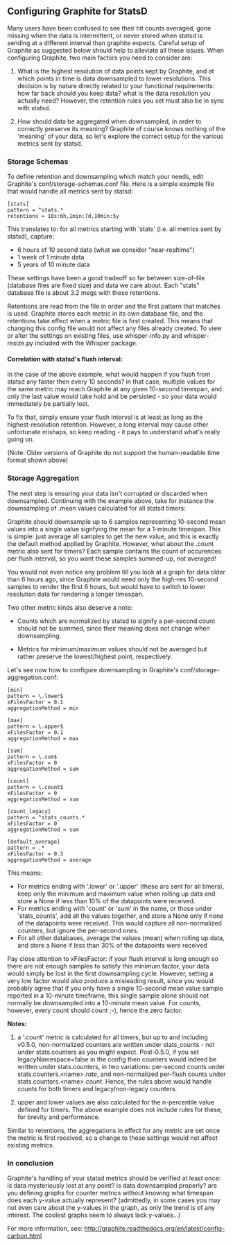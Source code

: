 Configuring Graphite for StatsD 
-------------------------------

Many users have been confused to see their hit counts averaged, gone missing when
the data is intermittent, or never stored when statsd is sending at a different
interval than graphite expects. Careful setup of Graphite as suggested below should help to alleviate all these issues. When configuring Graphite, two main factors you need to consider are:

1. What is the highest resolution of data points kept by Graphite, and at which points in time is data downsampled to lower resolutions. This decision is by nature directly related to your functional requirements: how far back should you keep data? what is the data resolution you actually need? However, the retention rules you set must also be in sync with statsd.

2. How should data be aggregated when downsampled, in order to correctly preserve its meaning? Graphite of course knows nothing of the 'meaning' of your data, so let's explore the correct setup for the various metrics sent by statsd.

### Storage Schemas

To define retention and downsampling which match your needs, edit Graphite's conf/storage-schemas.conf file. Here is a simple example file that would handle all metrics sent by statsd:

    [stats]
    pattern = ^stats.*
    retentions = 10s:6h,1min:7d,10min:5y

This translates to: for all metrics starting with 'stats' (i.e. all metrics sent by statsd), capture:

* 6 hours of 10 second data (what we consider "near-realtime")
* 1 week of 1 minute data
* 5 years of 10 minute data

These settings have been a good tradeoff so far between size-of-file (database files are fixed size) and data we care about. Each "stats" database file is about 3.2 megs with these retentions.

Retentions are read from the file in order and the first pattern that matches is used. 
Graphite stores each metric in its own database file, and the retentions take effect when a metric file is first created. This means that changing this config file would not affect any files already created. To view or alter the settings on existing files, use whisper-info.py and whisper-resize.py included with the Whisper package.

#### Correlation with statsd's flush interval:

In the case of the above example, what would happen if you flush from statsd any faster then every 10 seconds? in that case, multiple values for the same metric may reach Graphite at any given 10-second timespan, and only the last value would take hold and be persisted - so your data would immediately be partially lost. 

To fix that, simply ensure your flush interval is at least as long as the highest-resolution retention. However, a long interval may cause other unfortunate mishaps, so keep reading - it pays to understand what's really going on.

(Note: Older versions of Graphite do not support the human-readable time format shown above)

### Storage Aggregation

The next step is ensuring your data isn't corrupted or discarded when downsampled. Continuing with the example above, take for instance the downsampling of .mean values calculated for all statsd timers: 

Graphite should downsample up to 6 samples representing 10-second mean values into a single value signfying the mean for a 1-minute timespan. This is simple: just average all samples to get the new value, and this is exactly the default method applied by Graphite. However, what about the .count metric also sent for timers? Each sample contains the count of occurences per flush interval, so you want these samples summed-up, not averaged! 

You would not even notice any problem till you look at a graph for data older than 6 hours ago, since Graphite would need only the high-res 10-second samples to render the first 6 hours, but would have to switch to lower resolution data for rendering a longer timespan.

Two other metric kinds also deserve a note: 

* Counts which are normalized by statsd to signify a per-second count should not be summed, since their meaning does not change when downsampling. 

* Metrics for minimum/maximum values should not be averaged but rather preserve the lowest/highest point, respectively.

Let's see now how to configure downsampling in Graphite's conf/storage-aggregation.conf:

    [min]
    pattern = \.lower$
    xFilesFactor = 0.1
    aggregationMethod = min

    [max]
    pattern = \.upper$
    xFilesFactor = 0.1
    aggregationMethod = max

    [sum]
    pattern = \.sum$
    xFilesFactor = 0
    aggregationMethod = sum

    [count]
    pattern = \.count$
    xFilesFactor = 0
    aggregationMethod = sum

    [count_legacy]
    pattern = ^stats_counts.*
    xFilesFactor = 0
    aggregationMethod = sum

    [default_average]
    pattern = .*
    xFilesFactor = 0.3
    aggregationMethod = average

This means:

* For metrics ending with '.lower' or '.upper' (these are sent for all timers), keep only the minimum and maximum value when rolling up data and store a None if less than 10% of the datapoints were received.
* For metrics ending with 'count' or 'sum' in the name, or those under 'stats_counts', add all the values together, and store a None only if none of the datapoints were received. This would capture all non-normalized counters, but ignore the per-second ones.
* For all other databases, average the values (mean) when rolling up data, and
  store a None if less than 30% of the datapoints were received

Pay close attention to xFilesFactor: if your flush interval is long enough so there are not enough samples to satisfy this minimum factor, your data would simply be lost in the first downsampling cycle. However, setting a very low factor would also produce a misleading result, since you would probably agree that if you only have a single 10-second mean value sample reported in a 10-minute timeframe, this single sample alone should not normally be downsampled into a 10-minute mean value. For counts, however, every count should count ;-), hence the zero factor.

**Notes:**

1. a '.count' metric is calculated for all timers, but up to and including v0.5.0, non-normalized counters are written under stats_counts - not under stats.counters as you might expect. Post-0.5.0, if you set legacyNamespace=false in the config then counters would indeed be written under stats.counters, in two variations: per-second counts under stats.counters.\<name\>.*rate*, and non-normalized per-flush counts under stats.counters.\<name\>.*count*. Hence, the rules above would handle counts for both timers and legacy/non-legacy counters.

2. upper and lower values are also calculated for the n-percentile value defined for timers. The above example does not include rules for these, for brevity and performance.

Similar to retentions, the aggregations in effect for any metric are set once the metric is first received, so a change to these settings would not affect existing metrics.

### In conclusion

Graphite's handling of your statsd metrics should be verified at least once: is data mysteriously lost at any point? is data downsampled properly? are you defining graphs for counter metrics without knowing what timespan does each y-value actually represent? (admittedly, in some cases you may not even care about the y-values in the graph, as only the trend is of any interest. The coolest graphs seem to always lack y-values...)

For more information, see: http://graphite.readthedocs.org/en/latest/config-carbon.html
